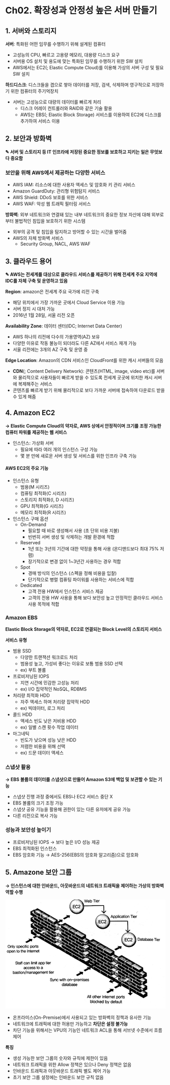 # Ch02. 확장성과 안정성 높은 서버 만들기

## 1. 서버와 스토리지
**서버**: 특화된 어떤 임무를 수행하기 위해 설계된 컴퓨터  
- 고성능의 CPU, 빠르고 고용량 메모리, 대용량 디스크 요구
- 서버용 OS 설치 및 용도에 맞는 특화된 임무를 수행하기 위한 SW 설치
- AWS에서는 EC2(; Elastic Compute Cloud)를 이용해 가상의 서버 구성 및 필요 SW 설치

**하드디스크**: 디스크들을 겹으로 쌓아 데이터를 저장, 검색, 삭제하며 영구적으로 저장하기 위한 컴퓨터의 주기억장치
- 서버는 고성능으로 대량의 데이터를 빠르게 처리
    - 디스크 어레이 컨트롤러와 RAID와 같은 기술 활용
    - AWS는 EBS(; Elastic Block Storage) 서비스를 이용하여 EC2에 디스크를 추가하여 서비스 이용

## 2. 보안과 방화벽
**✎ 서버 및 스토리지 등 IT 인프라에 저장된 중요한 정보를 보호하고 지키는 일은 무엇보다 중요함**  
### **보안을 위해 AWS에서 제공하는 다양한 서비스**
- AWS IAM: 리소스에 대한 사용자 액세스 및 암호화 키 관리 서비스
- Amazon GuardDuty: 관리형 위험탐지 서비스
- AWS Shield: DDoS 보호를 위한 서비스
- AWS WAF: 악성 웹 트래픽 필터링 서비스  

**방화벽**: 외부 네트워크와 연결돼 있는 내부 네트워크의 중요한 정보 자산에 대해 외부로부터 불법적인 침입을 보호하기 위한 시스템  
- 외부의 공격 및 침입을 탐지하고 방어할 수 있는 시간을 벌어줌
- AWS의 자체 방화벽 서비스
    - Security Group, NACL, AWS WAF  

## 3. 클라우드 용어
**✎ AWS는 전세계를 대상으로 클라우드 서비스를 제공하기 위해 전세계 주요 지역에 IDC를 자체 구축 및 운영하고 있음**  

**Region**: amazon은 전세계 주요 국가에 리전 구축
- 해당 위치에서 가장 가까운 곳에서 Cloud Service 이용 가능
- 서버 정지 시 대처 가능
- 2016년 1월 28일, 서울 리전 오픈

**Availability Zone**: 데이터 센터(IDC; Internet Data Center)  
- AWS 하나의 리전에 다수의 가용영역(AZ) 보유
- 다양한 이유로 작동 불능이 되더라도 다른 AZ에서 서비스 재개 가능
- 서울 리전에는 3개의 AZ 구축 및 운영 중

**Edge Location**: Amazon의 CDN 서비스인 CloudFront를 위한 캐시 서버들의 모음
- **CDN**(; Content Delivery Network): 콘텐츠(HTML, image, video etc)를 서버와 물리적으로 사용자들이 빠르게 받을 수 있도록 전세계 곳곳에 위치한 캐시 서버에 복제해주는 서비스  
- 콘텐츠를 빠르게 받기 위해 물리적으로 보다 가까운 서버에 접속하여 다운로드 받을 수 있게 해줌

## 4. Amazon EC2
**→ Elastic Compute Cloud의 약자로, AWS 상에서 안정적이며 크기를 조정 가능한 컴퓨터 파워를 제공하는 웹 서비스**   

- 인스턴스: 가상화 서버
    - 필요에 따라 여러 개의 인스턴스 구성 가능
    - 몇 분 만에 새로운 서버 생성 및 서비스를 위한 인프라 구축 가능  

#### AWS EC2의 주요 기능
- 인스턴스 유형
    - 범용(M 시리즈)
    - 컴퓨팅 최적화(C 시리즈)
    - 스토리지 최적화(I, D 시리즈)
    - GPU 최적화(G 시리즈)
    - 메모리 최적화(R 시리즈)
- 인스턴스 구매 옵션
    - On-Demand
        - 필요할 때 바로 생성해서 사용 (초 단위 비용 지불)
        - 빈번히 서버 생성 및 삭제하는 개발 환경에 적합
    - Reserved
        - 1년 또는 3년의 기간에 대한 약정을 통해 사용 (온디맨드보다 최대 75% 저렴)
        - 장기적으로 변경 없이 1~3년간 사용하는 경우 적합
    - Spot
        - 경매 방식의 인스턴스 (스펙을 정해 비용을 입찰)
        - 단기적으로 병렬 컴퓨팅 파이워를 사용하는 서비스에 적합
    - Dedicated
        - 고객 전용 HW에서 인스턴스 서비스 제공
        - 고객의 전용 HW 사용을 통해 보다 보안성 높고 안정적인 클라우드 서비스 사용 목적에 적합

### **Amazon EBS**
**Elastic Block Storage의 약자로, EC2로 연결되는 Block Level의 스토리지 서비스**  

**서비스 유형**   
- 범용 SSD
    - 다양한 트랜잭션 워크로드 처리
    - 범용성 높고, 가성비 좋다는 이유로 보툥 범용 SSD 선택
    - ex) 부트 볼륨
- 프로비저닝된 IOPS
    - 지연 시간에 민감한 고성능 처리
    - ex) I/O 집약적인 NoSQL, RDBMS
- 처리량 최적화 HDD
    - 자주 액세스 하며 처리량 집약적 HDD
    - ex) 빅데이터, 로그 처리
- 콜드 HDD
    - 액세스 빈도 낮은 저비용 HDD
    - ex) 일별 스캔 횟수 작업 데이터
- 마그네틱
    - 빈도가 낮으며 성능 낮은 HDD
    - 저렴한 비용을 위해 선택
    - ex) 드문 데이터 액세스

### **스냅샷 활용**
**→ EBS 볼륨의 데이터를 스냅샷으로 만들어 Amazon S3에 백업 및 보관할 수 있는 기능**  
- 스냅샷 진행 과정 중에서도 EBS나 EC2 서비스 중단 X
- EBS 볼륨의 크기 조정 가능
- 스냅샷 공유 기능을 활용해 권한이 있는 다른 유저에게 공유 가능
- 다른 리전으로 복사 가능

### **성능과 보안성 높이기**
- 프로비저닝된 IOPS → 보다 높은 I/O 성능 제공
- EBS 최적화된 인스턴스
- EBS 암호화 기능 → AES-256(EBS의 암호화 알고리즘)으로 암호화

## 5. Amazone 보안 그룹
**→ 인스턴스에 대한 인바운드, 아웃바운드의 네트워크 트래픽을 제어하는 가상의 방화벽 역할 수행**  

<img src='./img/vpc.jpeg' width=512>  

- 온프라미스(On-Premise)에서 사용되고 있는 방화벽의 정책과 유사한 기능
- 네트워크에 트래픽에 대한 허용만 가능하고 **차단은 설정 불가능**
- 차단 기능을 위해서는 VPU의 기능인 네트워크 ACL을 통해 서브넷 수준에서 흐름 제어

**특징**
- 생성 가능한 보안 그룹의 숫자와 규칙에 제한이 있음
- 네트워크 트래픽을 위한 Allow 정책은 있으나 Deny 정책은 없음
- 인바운드 트래픽과 아웃바운드 트래픽 별도 제어 가능
- 초기 보안 그룹 설정에는 인바운드 보안 규칙 없음
